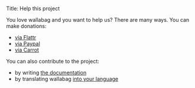 Title: Help this project

You love wallabag and you want to help us? There are many ways. You can make donations:

* [via Flattr](https://flattr.com/thing/1265480/poche-a-read-it-later-open-source-system)
* [via Paypal](https://www.paypal.com/cgi-bin/webscr?cmd=_s-xclick&hosted_button_id=9UBA65LG3FX9Y&lc=gb)
* [via Carrot](https://secure.carrot.org/pg/37952036#/)

You can also contribute to the project:

* by writing [the documentation](http://doc.wallabag.org)
* by translating wallabag [into your language](https://github.com/wallabag/wallabag/blob/dev/TRANSLATION.md)
